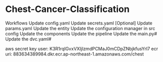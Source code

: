 # Chest-Cancer-Classification

Workflows
Update config.yaml
Update secrets.yaml [Optional]
Update params.yaml
Update the entity
Update the configuration manager in src config
Update the components
Update the pipeline
Update the main.py#
Update the dvc.yaml#

aws secret key user: K3R1rqIGvxVXIjlzmdPCMaJ0mCDpZNbjkfusYrI7
ecr uri: 883634389984.dkr.ecr.ap-northeast-1.amazonaws.com/chest